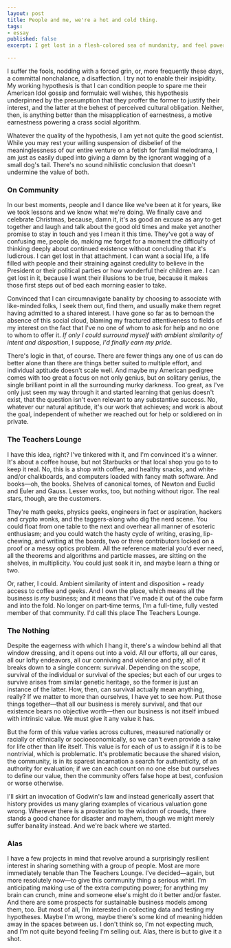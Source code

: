 ```yaml
---
layout: post
title: People and me, we're a hot and cold thing.
tags:
- essay
published: false 
excerpt: I get lost in a flesh-colored sea of mundanity, and feel powerless by virtue of membership. I may be awed by a feat of community, only to be horrified by the quickness of depravity. Hot and cold. Hidden somewhere in my DNA is whatever code whose execution makes me need community. I don't pretend to understand it, and I'm nearing the end of my too-cool aloofness toward the idea of sharing my concern with others, even putting theirs above mine. Each time I roll my eyes at Christian goodness expressed as a bumper sticker, I'm hoping someone sees it. I want to share my weak outrage, cleverly if possible.

---
```


<!-- I get lost in a flesh-colored sea of mundanity, and feel powerless by virtue of membership. I may be awed by a feat of community, only to be horrified by the quickness of depravity. Hot and cold. Hidden somewhere in my DNA is whatever code whose execution makes me need community. I don't pretend to understand it, and I'm nearing the end of my too-cool aloofness toward the idea of sharing my concern with others, even putting theirs above mine. Each time I roll my eyes at Christian goodness expressed as a bumper sticker, I'm hoping someone sees it. I want to share my weak outrage, cleverly if possible. -->

I suffer the fools, nodding with a forced grin, or, more frequently these days, a committal nonchalance, a disaffection. I try not to enable their insipidity. My working hypothesis is that I can condition people to spare me their American Idol gossip and formulaic well wishes, this hypothesis underpinned by the presumption that they proffer the former to justify their interest, and the latter at the behest of perceived cultural obligation. Neither, then, is anything better than the misapplication of earnestness, a motive earnestness powering a crass social algorithm.

Whatever the quality of the hypothesis, I am yet not quite the good scientist. While you may rest your willing suspension of disbelief of the meaninglessness of our entire venture on a fetish for familial melodrama, I am just as easily duped into giving a damn by the ignorant wagging of a small dog's tail. There's no sound nihilistic conclusion that doesn't undermine the value of both.

### On Community

In our best moments, people and I dance like we've been at it for years, like we took lessons and we know what we're doing. We finally cave and celebrate Christmas, because, damn it, it's as good an excuse as any to get together and laugh and talk about the good old times and make yet another promise to stay in touch and yes I mean it this time. They've got a way of confusing me, people do, making me forget for a moment the difficulty of thinking deeply about continued existence without concluding that it's ludicrous. I can get lost in that attachment. I can want a social life, a life filled with people and their straining against credulity to believe in the President or their political parties or how wonderful their children are. I can get lost in it, because I want their illusions to be true, because it makes those first steps out of bed each morning easier to take.

Convinced that I can circumnavigate banality by choosing to associate with like-minded folks, I seek them out, find them, and usually make them regret having admitted to a shared interest. I have gone so far as to bemoan the absence of this social cloud, blaming my fractured attentiveness to fields of my interest on the fact that I've no one of whom to ask for help and no one to whom to offer it. *If only I could surround myself with ambient similarity of intent and disposition*, I suppose, *I'd finally earn my pride*.

There's logic in that, of course. There are fewer things any one of us can do better alone than there are things better suited to multiple effort, and individual aptitude doesn't scale well. And maybe my American pedigree comes with too great a focus on not only genius, but on solitary genius, the single brilliant point in all the surrounding murky darkness. Too great, as I've only just seen my way through it and started learning that genius doesn't exist, that the question isn't even relevant to any substantive success. No, whatever our natural aptitude, it's our work that achieves; and work is about the goal, independent of whether we reached out for help or soldiered on in private.

### The Teachers Lounge

I have this idea, right? I've tinkered with it, and I'm convinced it's a winner. It's about a coffee house, but not Starbucks or that local shop you go to to keep it real. No, this is a shop with coffee, and healthy snacks, and white- and/or chalkboards, and computers loaded with fancy math software. And books&mdash;oh, the books. Shelves of canonical tomes, of Newton and Euclid and Euler and Gauss. Lesser works, too, but nothing without rigor. The real stars, though, are the customers.

They're math geeks, physics geeks, engineers in fact or aspiration, hackers and crypto wonks, and the taggers-along who dig the nerd scene. You could float from one table to the next and overhear all manner of esoteric enthusiasm; and you could watch the hasty cycle of writing, erasing, lip-chewing, and writing at the boards, two or three contributors locked on a proof or a messy optics problem. All the reference material you'd ever need, all the theorems and algorithms and particle masses, are sitting on the shelves, in multiplicity. You could just soak it in, and maybe learn a thing or two.

Or, rather, I could. Ambient similarity of intent and disposition + ready access to coffee and geeks. And I own the place, which means all the business is *my* business; and it means that I've made it out of the cube farm and into the fold. No longer on part-time terms, I'm a full-time, fully vested member of that community. I'd call this place The Teachers Lounge.

### The Nothing

Despite the eagerness with which I hang it, there's a window behind all that window dressing, and it opens out into a void. All our efforts, all our cares, all our lofty endeavors, all our conniving and violence and pity, all of it breaks down to a single concern: survival. Depending on the scope, survival of the individual or survival of the species; but each of our urges to survive arises from similar genetic heritage, so the former is just an instance of the latter. How, then, can survival actually mean anything, really? If we matter to more than ourselves, I have yet to see how. Put those things together&mdash;that all our business is merely survival, and that our existence bears no objective worth&mdash;then our business is not itself imbued with intrinsic value. We must give it any value it has.

But the form of this value varies across cultures, measured nationally or racially or ethnically or socioeconomically, so we can't even provide a sake for life other than life itself. This value is for each of us to assign if it is to be nontrivial, which is problematic. It's problematic because the shared vision, the community, is in its sparest incarnation a search for authenticity, of an authority for evaluation; if we can each count on no one else but ourselves to define our value, then the community offers false hope at best, confusion or worse otherwise.

I'll skirt an invocation of Godwin's law and instead generically assert that history provides us many glaring examples of vicarious valuation gone wrong. Wherever there is a prostration to the wisdom of crowds, there stands a good chance for disaster and mayhem, though we might merely suffer banality instead. And we're back where we started.

### Alas

I have a few projects in mind that revolve around a surprisingly resilient interest in sharing something with a group of people. Most are more immediately tenable than The Teachers Lounge. I've decided&mdash;again, but more resolutely now&mdash;to give this community thing a serious whirl. I'm anticipating making use of the extra computing power; for anything my brain can crunch, mine and someone else's might do it better and/or faster. And there are some prospects for sustainable business models among them, too. But most of all, I'm interested in collecting data and testing my hypotheses. Maybe I'm wrong, maybe there's some kind of meaning hidden away in the spaces between us. I don't think so, I'm not expecting much, and I'm not quite beyond feeling I'm selling out. Alas, there is but to give it a shot.
